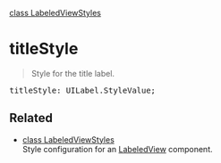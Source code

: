 [class LabeledViewStyles](LabeledViewStyles.md)

# titleStyle

> Style for the title label.

<pre class="docgen_signature">titleStyle: UILabel.StyleValue;</pre>

## Related

- [<!--{ref:class}-->class LabeledViewStyles](LabeledViewStyles.md) \
    Style configuration for an [LabeledView](LabeledView.md) component.
